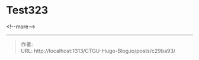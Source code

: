 # Test323


&lt;!--more--&gt;


---

> 作者:   
> URL: http://localhost:1313/CTGU-Hugo-Blog.io/posts/c29ba93/  

